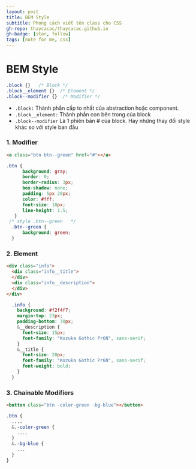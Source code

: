 ```yaml
---
layout: post
title: BEM Style
subtitle: Phong cách viết tên class cho CSS
gh-repo: thaycacac/thaycacac.github.io
gh-badge: [star, follow]
tags: [note for me, css]
---
```

# BEM Style

```css
.block {}   /* Block */
.block__element {}  /* Element */
.block--modifier {}  /* Modifier */
```
- `.block:` Thành phần cấp to nhất của abstraction hoặc component. 
- `.block__element:` Thành phần con bên trong của block 
- `.block--modifier` Là 1 phiên bản # của block. Hay những thay đổi style khác so với style ban đầu
### 1. Modifier

```html
<a class="btn btn--green" href="#"></a>
```

```css
.btn {
      background: gray;
      border: 0;
      border-radius: 3px;
      box-shadow: none;
      padding: 5px 20px;
      color: #fff;
      font-size: 18px;
      line-height: 1.5;
   }
 /* style .btn--green   */
  .btn--green {
      background: green;
  }
```
### **2. Element**

```html
<div class="info">
  <div class="info__title">
  </div>
  <div class="info__description">
  </div>
</div>
```

```css
  .info {
    background: #f2f4f7;
    margin-top: 23px;
    padding-bottom: 30px;
    &__description {
      font-size: 15px;
      font-family: "Kozuka Gothic Pr6N", sans-serif;
    }
    &__title {
      font-size: 20px;
      font-family: "Kozuka Gothic Pr6N", sans-serif;
      font-weight: bold;
    }
  }
```

### 3. Chainable Modifiers

```html
<button class="btn -color-green -bg-blue"></button>
```

```css
.btn {
  ....
  &.-color-green {
    ....
  }
  &.-bg-blue {
    ...
  }
}
```
